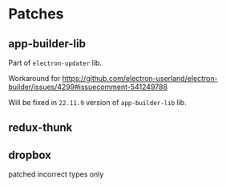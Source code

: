 # Patches

## app-builder-lib

Part of `electron-updater` lib.

Workaround for
https://github.com/electron-userland/electron-builder/issues/4299#issuecomment-541249788

Will be fixed in `22.11.9` version of `app-builder-lib` lib.

## redux-thunk

## dropbox

patched incorrect types only
